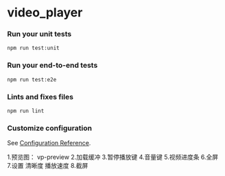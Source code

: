 # video_player

### Run your unit tests
```
npm run test:unit
```

### Run your end-to-end tests
```
npm run test:e2e
```

### Lints and fixes files
```
npm run lint
```

### Customize configuration
See [Configuration Reference](https://cli.vuejs.org/config/).

1.预览图： vp-preview
2.加载缓冲
3.暂停播放键
4.音量键
5.视频进度条
6.全屏
7.设置
    清晰度
    播放速度
8.截屏
